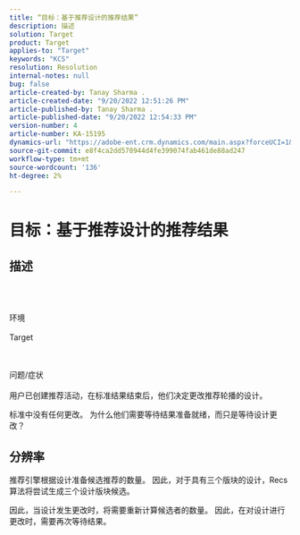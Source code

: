 ```yaml
---
title: “目标：基于推荐设计的推荐结果”
description: 描述
solution: Target
product: Target
applies-to: "Target"
keywords: "KCS"
resolution: Resolution
internal-notes: null
bug: false
article-created-by: Tanay Sharma .
article-created-date: "9/20/2022 12:51:26 PM"
article-published-by: Tanay Sharma .
article-published-date: "9/20/2022 12:54:33 PM"
version-number: 4
article-number: KA-15195
dynamics-url: "https://adobe-ent.crm.dynamics.com/main.aspx?forceUCI=1&pagetype=entityrecord&etn=knowledgearticle&id=34eb26ea-e238-ed11-9db1-002248086735"
source-git-commit: e8f4ca2dd578944d4fe399074fab461de88ad247
workflow-type: tm+mt
source-wordcount: '136'
ht-degree: 2%

---
```


# 目标：基于推荐设计的推荐结果

## 描述

<br><br><br>环境<br><br>
Target


<br><br>问题/症状<br><br>
用户已创建推荐活动，在标准结果结束后，他们决定更改推荐轮播的设计。



标准中没有任何更改。 为什么他们需要等待结果准备就绪，而只是等待设计更改？


## 分辨率


推荐引擎根据设计准备候选推荐的数量。 因此，对于具有三个版块的设计，Recs算法将尝试生成三个设计版块候选。

因此，当设计发生更改时，将需要重新计算候选者的数量。 因此，在对设计进行更改时，需要再次等待结果。
